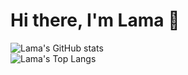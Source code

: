 # Hi there, I'm Lama 👋 

![Lama's GitHub stats](https://github-readme-stats.vercel.app/api?username=ItzEndah&hide=issues,contribs&show_icons=true&bg_color=00000000&border_color=343a41&title_color=68b7ff&icon_color=5865F2&text_color=dedffb)  
![Lama's Top Langs](https://github-readme-stats.vercel.app/api/top-langs/?username=ItzEndah&show_icons=true&bg_color=00000000&border_color=343a41&title_color=68b7ff&text_color=dedffb&layout=compact&card_width=446)
